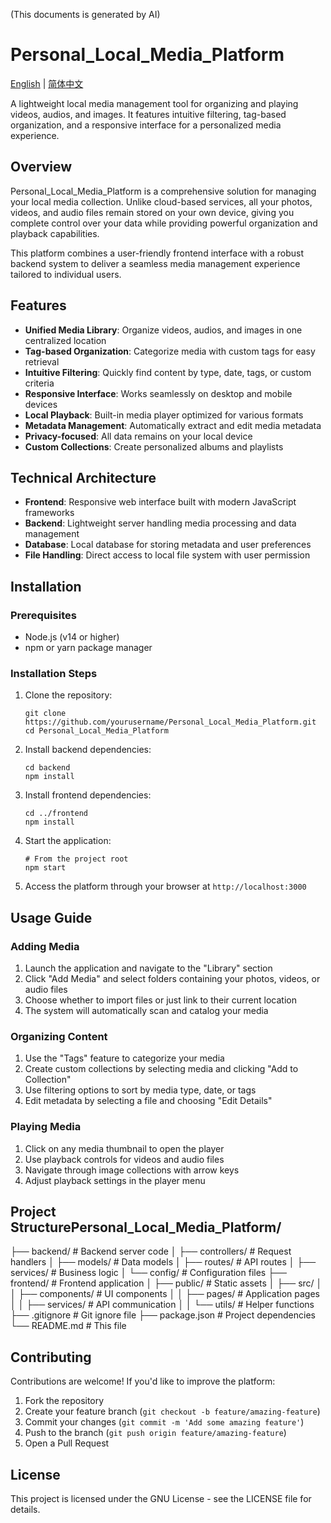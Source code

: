 (This documents is generated by AI)
# Personal_Local_Media_Platform

[English](README.md) | [简体中文](README_zh-CN.md)

A lightweight local media management tool for organizing and playing videos, audios, and images. It features intuitive filtering, tag-based organization, and a responsive interface for a personalized media experience.

## Overview

Personal_Local_Media_Platform is a comprehensive solution for managing your local media collection. Unlike cloud-based services, all your photos, videos, and audio files remain stored on your own device, giving you complete control over your data while providing powerful organization and playback capabilities.

This platform combines a user-friendly frontend interface with a robust backend system to deliver a seamless media management experience tailored to individual users.

## Features

- **Unified Media Library**: Organize videos, audios, and images in one centralized location
- **Tag-based Organization**: Categorize media with custom tags for easy retrieval
- **Intuitive Filtering**: Quickly find content by type, date, tags, or custom criteria
- **Responsive Interface**: Works seamlessly on desktop and mobile devices
- **Local Playback**: Built-in media player optimized for various formats
- **Metadata Management**: Automatically extract and edit media metadata
- **Privacy-focused**: All data remains on your local device
- **Custom Collections**: Create personalized albums and playlists

## Technical Architecture

- **Frontend**: Responsive web interface built with modern JavaScript frameworks
- **Backend**: Lightweight server handling media processing and data management
- **Database**: Local database for storing metadata and user preferences
- **File Handling**: Direct access to local file system with user permission

## Installation

### Prerequisites
- Node.js (v14 or higher)
- npm or yarn package manager

### Installation Steps
1. Clone the repository:
   ```
   git clone https://github.com/yourusername/Personal_Local_Media_Platform.git
   cd Personal_Local_Media_Platform
   ```

2. Install backend dependencies:
   ```
   cd backend
   npm install
   ```

3. Install frontend dependencies:
   ```
   cd ../frontend
   npm install
   ```

4. Start the application:
   ```
   # From the project root
   npm start
   ```

5. Access the platform through your browser at `http://localhost:3000`

## Usage Guide

### Adding Media
1. Launch the application and navigate to the "Library" section
2. Click "Add Media" and select folders containing your photos, videos, or audio files
3. Choose whether to import files or just link to their current location
4. The system will automatically scan and catalog your media

### Organizing Content
1. Use the "Tags" feature to categorize your media
2. Create custom collections by selecting media and clicking "Add to Collection"
3. Use filtering options to sort by media type, date, or tags
4. Edit metadata by selecting a file and choosing "Edit Details"

### Playing Media
1. Click on any media thumbnail to open the player
2. Use playback controls for videos and audio files
3. Navigate through image collections with arrow keys
4. Adjust playback settings in the player menu

## Project StructurePersonal_Local_Media_Platform/
├── backend/              # Backend server code
│   ├── controllers/      # Request handlers
│   ├── models/           # Data models
│   ├── routes/           # API routes
│   ├── services/         # Business logic
│   └── config/           # Configuration files
├── frontend/             # Frontend application
│   ├── public/           # Static assets
│   ├── src/
│   │   ├── components/   # UI components
│   │   ├── pages/        # Application pages
│   │   ├── services/     # API communication
│   │   └── utils/        # Helper functions
├── .gitignore            # Git ignore file
├── package.json          # Project dependencies
└── README.md             # This file
## Contributing

Contributions are welcome! If you'd like to improve the platform:

1. Fork the repository
2. Create your feature branch (`git checkout -b feature/amazing-feature`)
3. Commit your changes (`git commit -m 'Add some amazing feature'`)
4. Push to the branch (`git push origin feature/amazing-feature`)
5. Open a Pull Request

## License

This project is licensed under the GNU License - see the LICENSE file for details.
